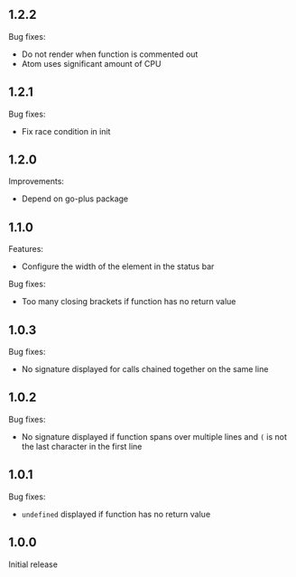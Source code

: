 ## 1.2.2

Bug fixes:
* Do not render when function is commented out
* Atom uses significant amount of CPU

## 1.2.1

Bug fixes:
* Fix race condition in init

## 1.2.0

Improvements:
* Depend on go-plus package

## 1.1.0

Features:
* Configure the width of the element in the status bar

Bug fixes:
* Too many closing brackets if function has no return value

## 1.0.3

Bug fixes:
* No signature displayed for calls chained together on the same line

## 1.0.2

Bug fixes:
* No signature displayed if function spans over multiple lines and `(` is not the last character in the first line

## 1.0.1

Bug fixes:
* `undefined` displayed if function has no return value

## 1.0.0

Initial release
